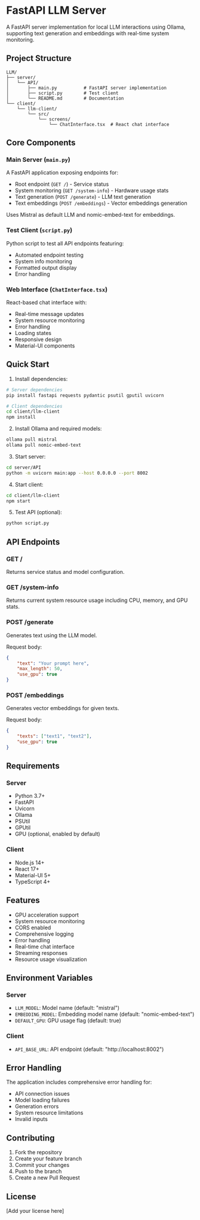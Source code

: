 # FastAPI LLM Server

A FastAPI server implementation for local LLM interactions using Ollama, supporting text generation and embeddings with real-time system monitoring.

## Project Structure

```
LLM/
├── server/
│   └── API/
│       ├── main.py          # FastAPI server implementation
│       ├── script.py        # Test client
│       └── README.md        # Documentation
└── client/
    └── llm-client/
        └── src/
            └── screens/
                └── ChatInterface.tsx  # React chat interface
```

## Core Components

### Main Server (`main.py`)

A FastAPI application exposing endpoints for:

- Root endpoint (`GET /`) - Service status
- System monitoring (`GET /system-info`) - Hardware usage stats
- Text generation (`POST /generate`) - LLM text generation
- Text embeddings (`POST /embeddings`) - Vector embeddings generation

Uses Mistral as default LLM and nomic-embed-text for embeddings.

### Test Client (`script.py`)

Python script to test all API endpoints featuring:

- Automated endpoint testing
- System info monitoring
- Formatted output display
- Error handling

### Web Interface (`ChatInterface.tsx`)

React-based chat interface with:

- Real-time message updates
- System resource monitoring
- Error handling
- Loading states
- Responsive design
- Material-UI components

## Quick Start

1. Install dependencies:
```bash
# Server dependencies
pip install fastapi requests pydantic psutil gputil uvicorn

# Client dependencies
cd client/llm-client
npm install
```

2. Install Ollama and required models:
```bash
ollama pull mistral
ollama pull nomic-embed-text
```

3. Start server:
```bash
cd server/API
python -m uvicorn main:app --host 0.0.0.0 --port 8002
```

4. Start client:
```bash
cd client/llm-client
npm start
```

5. Test API (optional):
```bash
python script.py
```

## API Endpoints

### GET /
Returns service status and model configuration.

### GET /system-info
Returns current system resource usage including CPU, memory, and GPU stats.

### POST /generate
Generates text using the LLM model.

Request body:
```json
{
    "text": "Your prompt here",
    "max_length": 50,
    "use_gpu": true
}
```

### POST /embeddings
Generates vector embeddings for given texts.

Request body:
```json
{
    "texts": ["text1", "text2"],
    "use_gpu": true
}
```

## Requirements

### Server
- Python 3.7+
- FastAPI
- Uvicorn
- Ollama
- PSUtil
- GPUtil
- GPU (optional, enabled by default)

### Client
- Node.js 14+
- React 17+
- Material-UI 5+
- TypeScript 4+

## Features

- GPU acceleration support
- System resource monitoring
- CORS enabled
- Comprehensive logging
- Error handling
- Real-time chat interface
- Streaming responses
- Resource usage visualization

## Environment Variables

### Server
- `LLM_MODEL`: Model name (default: "mistral")
- `EMBEDDING_MODEL`: Embedding model name (default: "nomic-embed-text")
- `DEFAULT_GPU`: GPU usage flag (default: true)

### Client
- `API_BASE_URL`: API endpoint (default: "http://localhost:8002")

## Error Handling

The application includes comprehensive error handling for:
- API connection issues
- Model loading failures
- Generation errors
- System resource limitations
- Invalid inputs

## Contributing

1. Fork the repository
2. Create your feature branch
3. Commit your changes
4. Push to the branch
5. Create a new Pull Request

## License

[Add your license here]